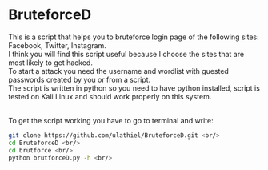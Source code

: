 # BruteforceD
This is a script that helps you to bruteforce login page of the following sites: Facebook, Twitter, Instagram. <br/>
I think you will find this script useful because I choose the sites that are most likely to get hacked. <br/>
To start a attack you need the username and wordlist with guested passwords created by you or from a script. <br/>
The script is written in python so you need to have python installed, script is tested on Kali Linux and should work properly on this system. <br/><br/>


To get the script working you have to go to terminal and write: <br/>
```bash
git clone https://github.com/ulathiel/BruteforceD.git <br/>
cd BruteforceD <br/>
cd brutforce <br/>
python brutforceD.py -h <br/>
```

